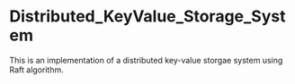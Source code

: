 # Distributed_KeyValue_Storage_System
This is an implementation of a distributed key-value storgae system using Raft algorithm.
